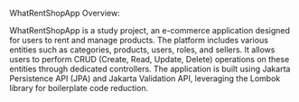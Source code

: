 WhatRentShopApp
Overview:

WhatRentShopApp is a study project, an e-commerce application designed for users to rent and manage products. 
The platform includes various entities such as categories, products, users, roles, and sellers. 
It allows users to perform CRUD (Create, Read, Update, Delete) operations on these entities 
through dedicated controllers. 
The application is built using Jakarta Persistence API (JPA) and Jakarta Validation API, 
leveraging the Lombok library for boilerplate code reduction.
